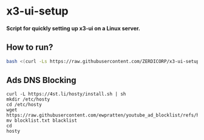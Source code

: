 # x3-ui-setup

#### Script for quickly setting up x3-ui on a Linux server.

## How to run?

```bash
bash <(curl -Ls https://raw.githubusercontent.com/ZERDICORP/x3-ui-setup/main/x3-ui-setup.sh)
```

## Ads DNS Blocking

```
curl -L https://4st.li/hosty/install.sh | sh
mkdir /etc/hosty
cd /etc/hosty
wget https://raw.githubusercontent.com/ewpratten/youtube_ad_blocklist/refs/heads/master/blocklist.txt
mv blocklist.txt blacklist
cd
hosty
```

